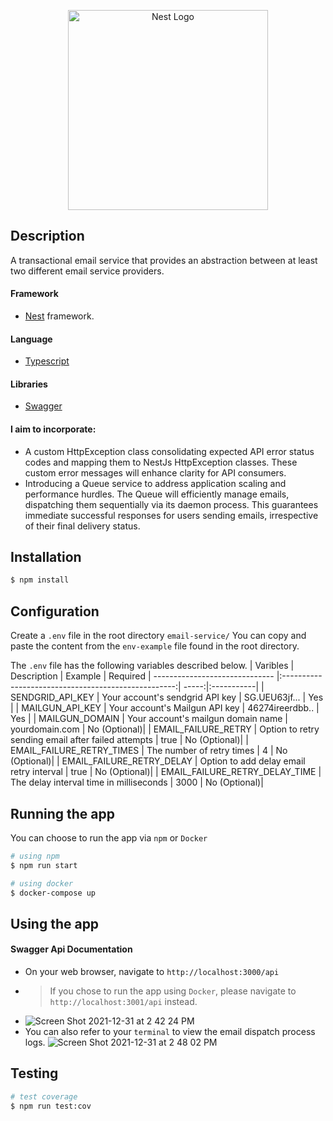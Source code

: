 <p align="center">
  <a href="http://nestjs.com/" target="blank"><img src="https://nestjs.com/img/logo_text.svg" width="320" alt="Nest Logo" /></a>
</p>

[circleci-image]: https://img.shields.io/circleci/build/github/nestjs/nest/master?token=abc123def456
[circleci-url]: https://circleci.com/gh/nestjs/nest



## Description
A transactional email service that provides an abstraction between at least two different email service providers.

 #### Framework
  - [Nest](https://github.com/nestjs/nest) framework.
  
 #### Language
  - [Typescript](https://www.typescriptlang.org/)

 #### Libraries
 - [Swagger](https://swagger.io/)

 
#### I aim to incorporate:

- A custom HttpException class consolidating expected API error status codes and mapping them to NestJs HttpException classes. These custom error messages will enhance clarity for API consumers.
- Introducing a Queue service to address application scaling and performance hurdles. The Queue will efficiently manage emails, dispatching them sequentially via its daemon process. This guarantees immediate successful responses for users sending emails, irrespective of their final delivery status.

 
## Installation

```bash
$ npm install
```

## Configuration
Create a `.env` file in the root directory `email-service/` You can copy and paste the content from the `env-example` file found in the root directory.

The `.env` file has the following variables described below.
| Varibles                       | Description                                         | Example  | Required
| ------------------------------ |:---------------------------------------------------:| -----:|:-----------|
| SENDGRID_API_KEY               | Your account's sendgrid API key                     | SG.UEU63jf... | Yes         |
| MAILGUN_API_KEY                | Your account's Mailgun API key                      |   46274ireerdbb.. | Yes         |
| MAILGUN_DOMAIN                 | Your account's mailgun domain name                  |    yourdomain.com | No (Optional)|
| EMAIL_FAILURE_RETRY            | Option to retry sending email after failed attempts |    true | No (Optional)|
| EMAIL_FAILURE_RETRY_TIMES      | The number of retry times                           |    4 | No (Optional)|
| EMAIL_FAILURE_RETRY_DELAY      | Option to add delay email retry interval            |    true | No (Optional)|
| EMAIL_FAILURE_RETRY_DELAY_TIME | The delay interval time in milliseconds             |    3000 | No (Optional)|


## Running the app
You can choose to run the app via `npm` or `Docker`

```bash
# using npm
$ npm run start

# using docker
$ docker-compose up
```

## Using the app
#### Swagger Api Documentation
   - On your web browser, navigate to `http://localhost:3000/api`
   - > If you chose to run the app using `Docker`, please navigate to `http://localhost:3001/api` instead.
   - ![Screen Shot 2021-12-31 at 2 42 24 PM](https://user-images.githubusercontent.com/2057169/147839552-9e1395a7-6752-4593-a3db-f71cf963c28f.png)  
   - You can also refer to your `terminal` to view the email dispatch process logs. 
          ![Screen Shot 2021-12-31 at 2 48 02 PM](https://user-images.githubusercontent.com/2057169/147839646-b24e5faa-66e7-475a-bccd-49175daeba07.png)

## Testing

```bash
# test coverage
$ npm run test:cov
```

